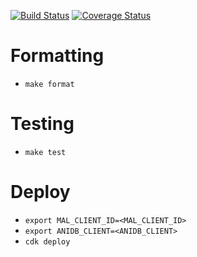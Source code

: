 [![Build Status](https://travis-ci.com/projectmovio/anime-service.svg?branch=master)](https://travis-ci.com/projectmovio/anime-service)
[![Coverage Status](https://coveralls.io/repos/github/projectmovio/anime-service/badge.svg?branch=master)](https://coveralls.io/github/projectmovio/anime-service?branch=master)
# Formatting

* `make format`

# Testing

* `make test`

# Deploy

* `export MAL_CLIENT_ID=<MAL_CLIENT_ID>`
* `export ANIDB_CLIENT=<ANIDB_CLIENT>`
* `cdk deploy`